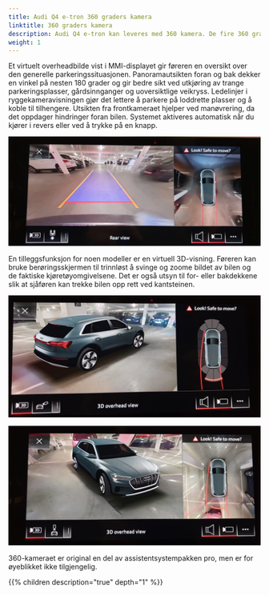 ```yaml
---
title: Audi Q4 e-tron 360 graders kamera
linktitle: 360 graders kamera
description: Audi Q4 e-tron kan leveres med 360 kamera. De fire 360 graders kameraene på kjøretøyet skanner umiddelbar nærhet og viser hindringer innenfor. Sjåfører kan velge mellom ulike visninger som forenkler parkering og manøvrering.
weight: 1
---
```


Et virtuelt overheadbilde vist i MMI-displayet gir føreren en oversikt over den generelle parkeringssituasjonen. Panoramautsikten foran og bak dekker en vinkel på nesten 180 grader og gir bedre sikt ved utkjøring av trange parkeringsplasser, gårdsinnganger og uoversiktlige veikryss. Ledelinjer i ryggekameravisningen gjør det lettere å parkere på loddrette plasser og å koble til tilhengere. Utsikten fra frontkameraet hjelper ved manøvrering, da det oppdager hindringer foran bilen. Systemet aktiveres automatisk når du kjører i revers eller ved å trykke på en knapp.

![Kamera bak](camerarear.jpg "Bakkamera")

En tilleggsfunksjon for noen modeller er en virtuell 3D-visning. Føreren kan bruke berøringsskjermen til trinnløst å svinge og zoome bildet av bilen og de faktiske kjøretøyomgivelsene. Det er også utsyn til for- eller bakdekkene slik at sjåføren kan trekke bilen opp rett ved kantsteinen.

![3dview](camera3d.jpg "3D-visning")

![3dview](camera3d_2.jpg "3D-visning")

360-kameraet er original en del av assistentsystempakken pro, men er for øyeblikket ikke tilgjengelig.

{{% children description="true" depth="1" %}}
